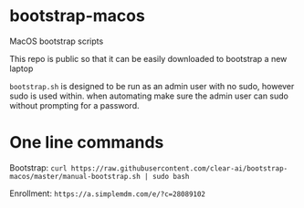 # bootstrap-macos
MacOS bootstrap scripts

This repo is public so that it can be easily downloaded to bootstrap a new laptop

`bootstrap.sh` is designed to be run as an admin user with no sudo, however sudo is used within. when automating make sure the admin user can sudo without prompting for a password. 


# One line commands

Bootstrap:
`curl https://raw.githubusercontent.com/clear-ai/bootstrap-macos/master/manual-bootstrap.sh | sudo bash`

Enrollment:
`https://a.simplemdm.com/e/?c=28089102`
